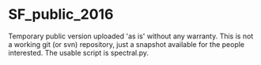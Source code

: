 # SF_public_2016
Temporary public version uploaded 'as is' without any warranty. 
This is not a working git (or svn) repository, just a snapshot available for the people interested. 
The usable script is spectral.py. 

